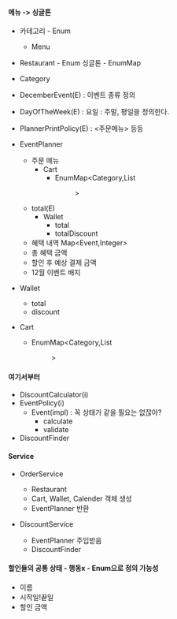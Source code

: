 #### 메뉴 -> 싱글톤

- 카테고리 - Enum
    - Menu
- Restaurant - Enum 싱글톤 - EnumMap

- Category
- DecemberEvent(E) : 이벤트 종류 정의
- DayOfTheWeek(E) : 요일 : 주말, 평일을 정의한다.
- PlannerPrintPolicy(E) : <주문메뉴> 등등


- EventPlanner
    - 주문 메뉴
        - Cart
            - EnumMap<Category,List<Menu>>
    - total(E)
        - Wallet
            - total
            - totalDiscount
    - 혜택 내역 Map<Event,Integer>
    - 총 혜택 금액
    - 할인 후 예상 결제 금액
    - 12월 이벤트 배지

- Wallet
    - total
    - discount
- Cart
    - EnumMap<Category,List<Menu>>

#### 여기서부터

- DiscountCalculator(i)
- EventPolicy(i)
    - Event(impl)  : 꼭 상태가 같을 필요는 없잖아?
        - calculate
        - validate
- DiscountFinder

#### Service

- OrderService
    - Restaurant
    - Cart, Wallet, Calender 객체 생성
    - EventPlanner 반환

- DiscountService
    - EventPlanner 주입받음
    - DiscountFinder

#### 할인들의 공통 상태 - 행동x - Enum으로 정의 가능성

- 이름
- 시작일!끝일
- 할인 금액